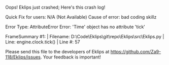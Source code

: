 Oops! Eklips just crashed;
Here's this crash log!

Quick Fix for users: N/A (Not Available)
Cause of error: bad coding skillz

Error Type: AttributeError
Error: 'Time' object has no attribute 'tick'

FrameSummary #1:
  | Filename: D:\Code\Eklips\git\repo\Eklips\src\Eklips.py
  | Line: engine.clock.tick()
  | Line #: 57


Please send this file to the developers of Eklips at https://github.com/Za9-118/Eklips/issues. 
Your feedback is important!